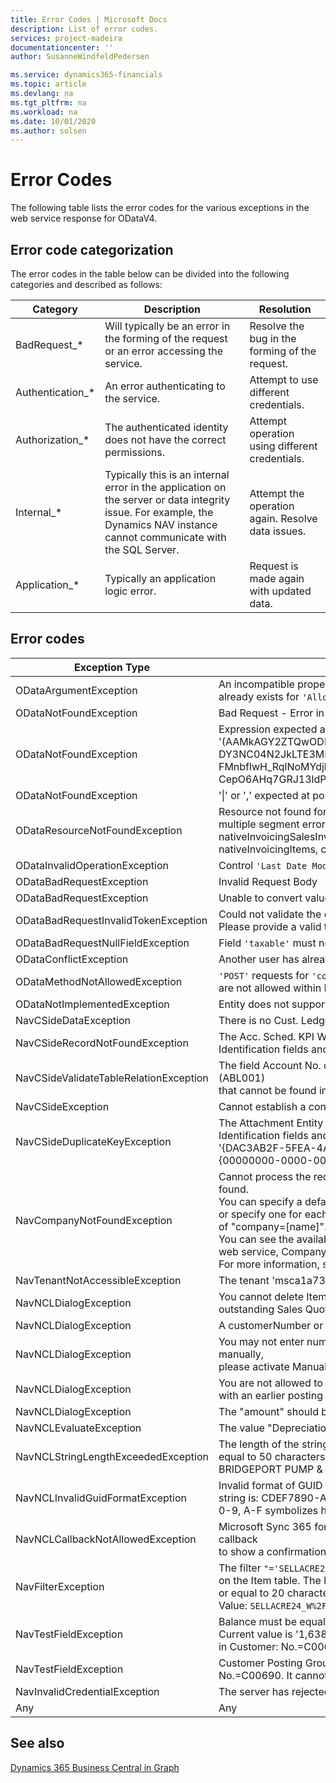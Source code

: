 ```yaml
---
title: Error Codes | Microsoft Docs
description: List of error codes.
services: project-madeira
documentationcenter: ''
author: SusanneWindfeldPedersen

ms.service: dynamics365-financials
ms.topic: article
ms.devlang: na
ms.tgt_pltfrm: na
ms.workload: na
ms.date: 10/01/2020
ms.author: solsen
---
```


# Error Codes

The following table lists the error codes for the various exceptions in the web service response for ODataV4.

## Error code categorization

The error codes in the table below can be divided into the following categories and described as follows:

|Category|Description|Resolution|
|--------|-----------|----------|
|BadRequest_*|Will typically be an error in the forming of the request or an error accessing the service.|Resolve the bug in the forming of the request.|
|Authentication_*|An error authenticating to the service.|Attempt to use different credentials.|
|Authorization_*|The authenticated identity does not have the correct permissions.|Attempt operation using different credentials.|
|Internal_*|Typically this is an internal error in the application on the server or data integrity issue. For example, the Dynamics NAV instance cannot communicate with the SQL Server.|Attempt the operation again. Resolve data issues.|
|Application_*|Typically an application logic error.|Request is made again with updated data.|


## Error codes

|Exception Type |Error Message |Error Code|
|---------------|--------------|----------|
|ODataArgumentException|An incompatible property definition<br> already exists for `'Allowed_Companies_0.Name'`|BadRequest_InvalidRequestUrl|
|ODataNotFoundException|Bad Request - Error in query syntax|BadRequest_NotFound|
|ODataNotFoundException|Expression expected at position 153 in '(AAMkAGY2ZTQwODIwLTNkOWYtN<br>DY3NC04N2JkLTE3MDEyNzlkM2VkOQBGAAAAAAD<br>FMnbflwH_RqlNoMYdjhvBBwCepO6AHq7GRJ13ldPngx5BAAAAAAEcAA<br>CepO6AHq7GRJ13ldPngx5BAAAGZyTmAAA=)'|BadRequest_NotFound|
|ODataNotFoundException|'\|' or ',' expected at position 3 in (GUID)|BadRequest_NotFound|
|ODataResourceNotFoundException|Resource not found for the segment `'OfficeAppResourceRegistrations'` <br>multiple segment errors (Company, v2.0, nativeInvoicingSalesInvoices,metadata,<br>nativeInvoicingItems, companies,company etc.)|BadRequest_ResourceNotFound|
|ODataInvalidOperationException|Control `'Last Date Modified'` is read-only|BadRequest_InvalidOperation|
|ODataBadRequestException|Invalid Request Body|BadRequest|
|ODataBadRequestException|Unable to convert value to Date|BadRequest|
|ODataBadRequestInvalidTokenException|Could not validate the client concurrency token required by the service.<br> Please provide a valid token in the client request.|BadRequest_InvalidToken|
|ODataBadRequestNullFieldException|Field `'taxable'` must not be blank or empty.|BadRequest_RequiredParamNotProvided|
|ODataConflictException|Another user has already changed the record.|Request_EntityChanged|
|ODataMethodNotAllowedException|`'POST'` requests for `'companies'` of EdmType `'Entity'` <br>are not allowed within Microsoft Dynamics NAV OData web services.|BadRequest_MethodNotAllowed|
|ODataNotImplementedException|Entity does not support bound actions|BadRequest_MethodNotImplemented|
|NavCSideDataException|There is no Cust. Ledger Entry within the filter.|Internal_DataNotFoundFilter|
|NavCSideRecordNotFoundException|The Acc. Sched. KPI Web srv. Setup does not exist.<br> Identification fields and values: Primary Key=''|Internal_RecordNotFound|
|NavCSideValidateTableRelationException|The field Account No. of table Gen. Journal Line contains a value (ABL001)<br> that cannot be found in the related table (Vendor).|Internal_InvalidTableRelation|
|NavCSideException|Cannot establish a connection to the SQL Server/Database. |Internal_ServerError|
|NavCSideDuplicateKeyException|The Attachment Entity Buffer already exists. <br>Identification fields and values: Document Id=<br>'{DAC3AB2F-5FEA-4AD2-A663-EF832F270A7B}',Id='<br>{00000000-0000-0000-0000-000000000000}' |Internal_EntityWithSameKeyExists|
|NavCompanyNotFoundException|Cannot process the request because the default company cannot be found. <br>You can specify a default company in the service configuration file, <br>or specify one for each tenant, or you can add a query string in the form of "company=[name]". <br>You can see the available companies by accessing the default OData web service, Company. <br>For more information, see "OData Web Services" in Help|Internal_CompanyNotFound|
|NavTenantNotAccessibleException|The tenant 'msca1a7355t05263373' is not accessible|Internal_TenantUnavailable|
|NavNCLDialogException|You cannot delete Item 1000 because there is at least one <br>outstanding Sales Quote that includes this item.|Application_DialogException|
|NavNCLDialogException|A customerNumber or a customerID must be provided.|Application_DialogException| 
|NavNCLDialogException|You may not enter numbers manually. If you want to enter numbers manually,<br> please activate Manual Nos. in No. Series FA.|Application_DialogException| 
|NavNCLDialogException|You are not allowed to apply and post an entry to an entry<br> with an earlier posting date.|Application_DialogException| 
|NavNCLDialogException|The "amount" should be a negative number.|Application_DialogException| 
|NavNCLEvaluateException|The value "Depreciation" cannot be evaluated into type Option.|Application_EvaluateException|
|NavNCLStringLengthExceededException|The length of the string is 57, but it must be less than or <br>equal to 50 characters. Value: JACKSBORO PUMP & SPECIALTY <br>BRIDGEPORT PUMP & SUPPLY, INC. |Application_StringExceededLength|
|NavNCLInvalidGuidFormatException|Invalid format of GUID string. The correct format of the GUID <br>string is: CDEF7890-ABCD-0123-1234-567890ABCDEF where<br> 0-9, A-F symbolizes hexadecimal digits.|Application_InvalidGUID|
|NavNCLCallbackNotAllowedException|Microsoft Sync 365 for fin Data services attempted to issue a client callback <br>to show a confirmation dialog box. We found an item with the description |Application_CallbackNotAllowed|
|NavFilterException|The filter `"='SELLACRE24_W%2FOORINGS'"` is not valid for the No. field<br> on the Item table. The length of the string is 22, but it must be less than or equal to 20 characters.<br> Value: `SELLACRE24_W%2FOORINGS`|Application_FilterErrorException|
|NavTestFieldException|Balance must be equal to '0'  in G/L Account: No.=10100. <br>Current value is '1,638.4'. Customer Posting Group must have a value<br> in Customer: No.=C00690. It cannot be zero or empty.|Application_FieldValidationException|
|NavTestFieldException|Customer Posting Group must have a value in Customer:<br> No.=C00690. It cannot be zero or empty.|Application_FieldValidationException|
|NavInvalidCredentialException|The server has rejected the client credentials|Authentication_InvalidCredentials|
|Any|Any|Unknown|

## See also
[Dynamics 365 Business Central in Graph](https://docs.microsoft.com/graph/api/resources/dynamics-graph-reference?view=graph-rest-beta) 
